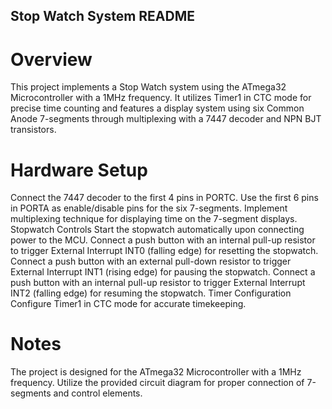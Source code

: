 ## Stop Watch System README
# Overview
This project implements a Stop Watch system using the ATmega32 Microcontroller with a 1MHz frequency. It utilizes Timer1 in CTC mode for precise time counting and features a display system using six Common Anode 7-segments through multiplexing with a 7447 decoder and NPN BJT transistors.

# Hardware Setup
Connect the 7447 decoder to the first 4 pins in PORTC.
Use the first 6 pins in PORTA as enable/disable pins for the six 7-segments.
Implement multiplexing technique for displaying time on the 7-segment displays.
Stopwatch Controls
Start the stopwatch automatically upon connecting power to the MCU.
Connect a push button with an internal pull-up resistor to trigger External Interrupt INT0 (falling edge) for resetting the stopwatch.
Connect a push button with an external pull-down resistor to trigger External Interrupt INT1 (rising edge) for pausing the stopwatch.
Connect a push button with an internal pull-up resistor to trigger External Interrupt INT2 (falling edge) for resuming the stopwatch.
Timer Configuration
Configure Timer1 in CTC mode for accurate timekeeping.

# Notes
The project is designed for the ATmega32 Microcontroller with a 1MHz frequency.
Utilize the provided circuit diagram for proper connection of 7-segments and control elements.
